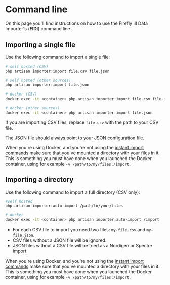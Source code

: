# Command line

On this page you'll find instructions on how to use the Firefly III Data Importer's (**FIDI**) command line.

## Importing a single file

Use the following command to import a single file:

```bash
# self hosted (CSV)
php artisan importer:import file.csv file.json

# self hosted (other sources)
php artisan importer:import file.json

# docker (CSV)
docker exec -it <container> php artisan importer:import file.csv file.json

# docker (other sources)
docker exec -it <container> php artisan importer:import file.json
```

If you are importing CSV files, replace `file.csv` with the path to your CSV file.

The JSON file should always point to your JSON configuration file.

When you're using Docker, and you're not using the [instant import commands](../install/docker.md) make sure that you've mounted a directory with your files in it. This is something you must have done when you launched the Docker container, using for example `-v /path/to/my/files:/import`.

## Importing a directory

Use the following command to import a full directory (CSV only):

```bash
#self hosted
php artisan importer:auto-import /path/to/your/files

# docker
docker exec -it <container> php artisan importer:auto-import /import
```

- For each CSV file to import you need two files: `my-file.csv` and `my-file.json`. 
- CSV files without a JSON file will be ignored.
- JSON files without a CSV file will be tried as a Nordigen or Spectre import

When you're using Docker, and you're not using the [instant import commands](../install/docker.md) make sure that you've mounted a directory with your files in it. This is something you must have done when you launched the Docker container, using for example `-v /path/to/my/files:/import`.
